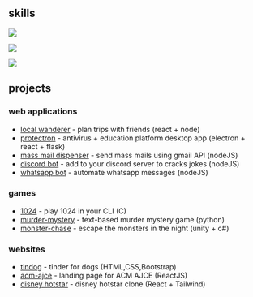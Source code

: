 
<head>
  <link rel="stylesheet" type='text/css' href="https://cdn.jsdelivr.net/gh/devicons/devicon@latest/devicon.min.css" />
</head>

## skills 

 <p>
  <a href="https://skillicons.dev">
    <img src="https://skillicons.dev/icons?i=python,js,c" />
  </a>
</p>
   <p>
    <a href="https://skillicons.dev">
      <img src="https://skillicons.dev/icons?i=html,css,bootstrap,tailwind,react,nodejs,express,mongodb,flask,unity,cs" />
    </a>
  </p>
  <a href="https://skillicons.dev">
    <img src="https://skillicons.dev/icons?i=linux,docker,kubernetes,openshift,jenkins,vim,postman,figma,ps,pr," />
  </a>

## projects

### web applications
- [local wanderer](https://github.com/Helixjoe/localwander-frontend) - plan trips with friends (react + node)
- [protectron](https://github.com/Helixjoe/ProtecTron) - antivirus + education platform desktop app (electron + react + flask)
- [mass mail dispenser](https://github.com/Helixjoe/Mail-Dispenser) - send mass mails using gmail API (nodeJS)
- [discord bot](https://github.com/Helixjoe/Jack4All-Discord-Bot) - add to your discord server to cracks jokes (nodeJS)
- [whatsapp bot](https://github.com/Helixjoe/whatsapp-bot) - automate whatsapp messages (nodeJS)

### games
- [1024](https://github.com/Helixjoe/1024-Game) - play 1024 in your CLI (C)
- [murder-mystery](https://github.com/Helixjoe/Murder-Mystery) - text-based murder mystery game (python)
- [monster-chase](https://github.com/Helixjoe/Monster-Chase-Game) - escape the monsters in the night (unity + c#)

### websites
- [tindog](https://github.com/Helixjoe/Tindog-Website) - tinder for dogs (HTML,CSS,Bootstrap)
- [acm-ajce](https://github.com/Helixjoe/ACM-AJCE) - landing page for ACM AJCE (ReactJS)
- [disney hotstar](https://github.com/Helixjoe/Disney-Hotstar-Clone) - disney hotstar clone (React + Tailwind)
